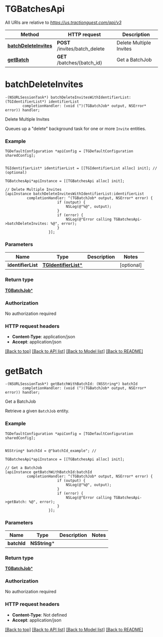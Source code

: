 # TGBatchesApi

All URIs are relative to *https://us.tractionguest.com/api/v3*

Method | HTTP request | Description
------------- | ------------- | -------------
[**batchDeleteInvites**](TGBatchesApi.md#batchdeleteinvites) | **POST** /invites/batch_delete | Delete Multiple Invites
[**getBatch**](TGBatchesApi.md#getbatch) | **GET** /batches/{batch_id} | Get a BatchJob


# **batchDeleteInvites**
```objc
-(NSURLSessionTask*) batchDeleteInvitesWithIdentifierList: (TGIdentifierList*) identifierList
        completionHandler: (void (^)(TGBatchJob* output, NSError* error)) handler;
```

Delete Multiple Invites

Queues up a \"delete\" background task for one or more `Invite` entities.

### Example 
```objc
TGDefaultConfiguration *apiConfig = [TGDefaultConfiguration sharedConfig];


TGIdentifierList* identifierList = [[TGIdentifierList alloc] init]; //  (optional)

TGBatchesApi*apiInstance = [[TGBatchesApi alloc] init];

// Delete Multiple Invites
[apiInstance batchDeleteInvitesWithIdentifierList:identifierList
          completionHandler: ^(TGBatchJob* output, NSError* error) {
                        if (output) {
                            NSLog(@"%@", output);
                        }
                        if (error) {
                            NSLog(@"Error calling TGBatchesApi->batchDeleteInvites: %@", error);
                        }
                    }];
```

### Parameters

Name | Type | Description  | Notes
------------- | ------------- | ------------- | -------------
 **identifierList** | [**TGIdentifierList***](TGIdentifierList.md)|  | [optional] 

### Return type

[**TGBatchJob***](TGBatchJob.md)

### Authorization

No authorization required

### HTTP request headers

 - **Content-Type**: application/json
 - **Accept**: application/json

[[Back to top]](#) [[Back to API list]](../README.md#documentation-for-api-endpoints) [[Back to Model list]](../README.md#documentation-for-models) [[Back to README]](../README.md)

# **getBatch**
```objc
-(NSURLSessionTask*) getBatchWithBatchId: (NSString*) batchId
        completionHandler: (void (^)(TGBatchJob* output, NSError* error)) handler;
```

Get a BatchJob

Retrieve a given `BatchJob` entity.

### Example 
```objc
TGDefaultConfiguration *apiConfig = [TGDefaultConfiguration sharedConfig];


NSString* batchId = @"batchId_example"; // 

TGBatchesApi*apiInstance = [[TGBatchesApi alloc] init];

// Get a BatchJob
[apiInstance getBatchWithBatchId:batchId
          completionHandler: ^(TGBatchJob* output, NSError* error) {
                        if (output) {
                            NSLog(@"%@", output);
                        }
                        if (error) {
                            NSLog(@"Error calling TGBatchesApi->getBatch: %@", error);
                        }
                    }];
```

### Parameters

Name | Type | Description  | Notes
------------- | ------------- | ------------- | -------------
 **batchId** | **NSString***|  | 

### Return type

[**TGBatchJob***](TGBatchJob.md)

### Authorization

No authorization required

### HTTP request headers

 - **Content-Type**: Not defined
 - **Accept**: application/json

[[Back to top]](#) [[Back to API list]](../README.md#documentation-for-api-endpoints) [[Back to Model list]](../README.md#documentation-for-models) [[Back to README]](../README.md)

